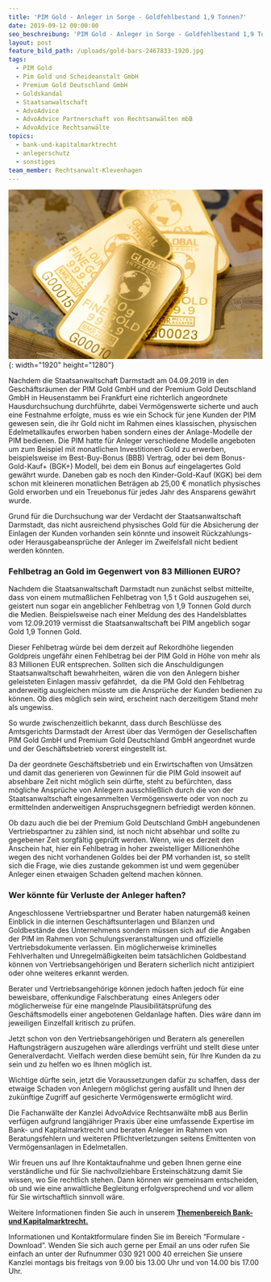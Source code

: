 ```yaml
---
title: 'PIM Gold - Anleger in Sorge - Goldfehlbestand 1,9 Tonnen?'
date: 2019-09-12 00:00:00
seo_beschreibung: 'PIM Gold - Anleger in Sorge - Goldfehlbestand 1,9 Tonnen?'
layout: post
feature_bild_path: /uploads/gold-bars-2467833-1920.jpg
tags:
  - PIM Gold
  - Pim Gold und Scheideanstalt GmbH
  - Premium Gold Deutschland GmbH
  - Goldskandal
  - Staatsanwaltschaft
  - AdvoAdvice
  - AdvoAdvice Partnerschaft von Rechtsanwälten mbB
  - AdvoAdvice Rechtsanwälte
topics:
  - bank-und-kapitalmarktrecht
  - anlegerschutz
  - sonstiges
team_member: Rechtsanwalt-Klevenhagen
---
```


![](/uploads/gold-bars-2467833-1920-1.jpg){: width="1920" height="1280"}

Nachdem die Staatsanwaltschaft Darmstadt am 04.09.2019 in den Gesch&auml;ftsr&auml;umen der PIM Gold GmbH und der Premium Gold Deutschland GmbH in Heusenstamm bei Frankfurt eine richterlich angeordnete Hausdurchsuchung durchf&uuml;hrte, dabei Vermögenswerte sicherte und auch eine Festnahme erfolgte, muss es wie ein Schock f&uuml;r jene Kunden der PIM gewesen sein, die ihr Gold nicht im Rahmen eines klassischen, physischen Edelmetallkaufes erworben haben sondern eines der Anlage-Modelle der PIM bedienen. Die PIM hatte f&uuml;r Anleger verschiedene Modelle angeboten um zum Beispiel mit monatlichen Investitionen Gold zu erwerben, beispielsweise im Best-Buy-Bonus (BBB) Vertrag, oder bei dem Bonus-Gold-Kauf+ (BGK+) Modell, bei dem ein Bonus auf eingelagertes Gold gew&auml;hrt wurde. Daneben gab es noch den Kinder-Gold-Kauf (KGK) bei dem schon mit kleineren monatlichen Betr&auml;gen ab 25,00 € monatlich physisches Gold erworben und ein Treuebonus f&uuml;r jedes Jahr des Ansparens gew&auml;hrt wurde.

Grund f&uuml;r die Durchsuchung war der Verdacht der Staatsanwaltschaft Darmstadt, das nicht ausreichend physisches Gold f&uuml;r die Absicherung der Einlagen der Kunden vorhanden sein könnte und insoweit R&uuml;ckzahlungs- oder Herausgabeanspr&uuml;che der Anleger im Zweifelsfall nicht bedient werden könnten.

### Fehlbetrag an Gold im Gegenwert von 83 Millionen EURO?

Nachdem die Staatsanwaltschaft Darmstadt nun zun&auml;chst selbst mitteilte, dass von einem mutma&szlig;lichen Fehlbetrag von 1,5 t Gold auszugehen sei, geistert nun sogar ein angeblicher Fehlbetrag von 1,9 Tonnen Gold durch die Medien. Beispielsweise nach einer Meldung des des Handelsblattes vom 12.09.2019 vermisst die Staatsanwaltschaft bei PIM angeblich sogar Gold 1,9 Tonnen Gold.

Dieser Fehlbetrag w&uuml;rde bei dem derzeit auf Rekordhöhe liegenden Goldpreis ungef&auml;hr einen Fehlbetrag bei der PIM Gold in Höhe von mehr als 83 Millionen EUR entsprechen. Sollten sich die Anschuldigungen Staatsanwaltschaft bewahrheiten, w&auml;ren die von den Anlegern bisher geleisteten Einlagen massiv gef&auml;hrdet,&nbsp; da die PM Gold den Fehlbetrag anderweitig ausgleichen m&uuml;sste um die Anspr&uuml;che der Kunden bedienen zu können. Ob dies möglich sein wird, erscheint nach derzeitigem Stand mehr als ungewiss.

So wurde zwischenzeitlich bekannt, dass durch Beschl&uuml;sse des Amtsgerichts Darmstadt der Arrest &uuml;ber das Vermögen der Gesellschaften PIM Gold GmbH und Premium Gold Deutschland GmbH angeordnet wurde und der Gesch&auml;ftsbetrieb vorerst eingestellt ist.

Da der geordnete Gesch&auml;ftsbetrieb und ein Erwirtschaften von Ums&auml;tzen und damit das generieren von Gewinnen f&uuml;r die PIM Gold insoweit auf absehbare Zeit nicht möglich sein d&uuml;rfte, steht zu bef&uuml;rchten, dass mögliche Anspr&uuml;che von Anlegern ausschlie&szlig;lich durch die von der Staatsanwaltschaft eingesammelten Vermögenswerte oder von noch zu ermittelnden anderweitigen Anspruchsgegnern befriedigt werden können.

Ob dazu auch die bei der Premium Gold Deutschland GmbH angebundenen Vertriebspartner zu z&auml;hlen sind, ist noch nicht absehbar und sollte zu gegebener Zeit sorgf&auml;ltig gepr&uuml;ft werden. Wenn, wie es derzeit den Anschein hat, hier ein Fehlbetrag in hoher zweistelliger Millionenhöhe wegen des nicht vorhandenen Goldes bei der PM vorhanden ist, so stellt sich die Frage, wie dies zustande gekommen ist und wem gegen&uuml;ber Anleger einen etwaigen Schaden geltend machen können.

### Wer könnte f&uuml;r Verluste der Anleger haften?

Angeschlossene Vertriebspartner und Berater haben naturgem&auml;&szlig; keinen Einblick in die internen Gesch&auml;ftsunterlagen und Bilanzen und Goldbest&auml;nde des Unternehmens sondern m&uuml;ssen sich auf die Angaben der PIM im Rahmen von Schulungsveranstaltungen und offizielle Vertriebsdokumente verlassen. Ein möglicherweise kriminelles Fehlverhalten und Unregelm&auml;&szlig;igkeiten beim tats&auml;chlichen Goldbestand können von Vertriebsangehörigen und Beratern sicherlich nicht antizipiert oder ohne weiteres erkannt werden.

Berater und Vertriebsangehörige können jedoch haften jedoch f&uuml;r eine beweisbare, offenkundige Falschberatung&nbsp; eines Anlegers oder möglicherweise f&uuml;r eine mangelnde Plausibilit&auml;tspr&uuml;fung des Gesch&auml;ftsmodells einer angebotenen Geldanlage haften. Dies w&auml;re dann im jeweiligen Einzelfall kritisch zu pr&uuml;fen.

Jetzt schon von den Vertriebsangehörigen und Beratern als generellen Haftungstr&auml;gern auszugehen w&auml;re allerdings verfr&uuml;ht und stellt diese unter Generalverdacht. Vielfach werden diese bem&uuml;ht sein, f&uuml;r Ihre Kunden da zu sein und zu helfen wo es Ihnen möglich ist.

Wichtige d&uuml;rfte sein, jetzt die Voraussetzungen daf&uuml;r zu schaffen, dass der etwaige Schaden von Anlegern möglichst gering ausf&auml;llt und Ihnen der zuk&uuml;nftige Zugriff auf gesicherte Vermögenswerte ermöglicht wird.&nbsp;

Die Fachanw&auml;lte der Kanzlei AdvoAdvice Rechtsanw&auml;lte mbB aus Berlin verf&uuml;gen aufgrund langj&auml;hriger Praxis &uuml;ber eine umfassende Expertise im Bank- und Kapitalmarktrecht und beraten Anleger im Rahmen von Beratungsfehlern und weiteren Pflichtverletzungen seitens Emittenten von Vermögensanlagen in Edelmetallen.

Wir freuen uns auf Ihre Kontaktaufnahme und geben Ihnen gerne eine verst&auml;ndliche und f&uuml;r Sie nachvollziehbare Ersteinsch&auml;tzung damit Sie wissen, wo Sie rechtlich stehen. Dann können wir gemeinsam entscheiden, ob und wie eine anwaltliche Begleitung erfolgversprechend und vor allem f&uuml;r Sie wirtschaftlich sinnvoll w&auml;re.

Weitere Informationen finden Sie auch in unserem&nbsp;[**Themenbereich Bank- und Kapitalmarktrecht.**](https://advoadvice.de/themen/bank-und-kapitalmarktrecht/)

Informationen und Kontaktformulare finden Sie im Bereich ”Formulare - Download”. Wenden Sie sich auch gerne per Email an uns oder rufen Sie einfach an unter der Rufnummer 030 921 000 40 erreichen Sie unsere Kanzlei montags bis freitags von 9.00 bis 13.00 Uhr und von 14.00 bis 17.00 Uhr.&nbsp;